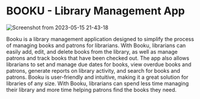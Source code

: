 # BOOKU - Library Management App
![Screenshot from 2023-05-15 21-43-18](https://github.com/leodvincci/Booku/assets/90817505/5e4db449-a185-4838-9a20-28c5690b453c)

Booku is a library management application designed to simplify the process of managing books and patrons for librarians. With Booku, librarians can easily add, edit, and delete books from the library, as well as manage patrons and track books that have been checked out. The app also allows librarians to set and manage due dates for books, view overdue books and patrons, generate reports on library activity, and search for books and patrons. Booku is user-friendly and intuitive, making it a great solution for libraries of any size. With Booku, librarians can spend less time managing their library and more time helping patrons find the books they need.
